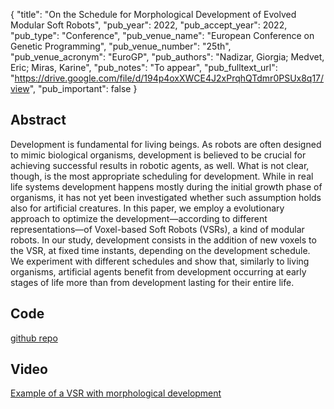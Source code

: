 {
  "title": "On the Schedule for Morphological Development of Evolved Modular Soft Robots",
  "pub_year": 2022,
  "pub_accept_year": 2022,
  "pub_type": "Conference",
  "pub_venue_name": "European Conference on Genetic Programming",
  "pub_venue_number": "25th",
  "pub_venue_acronym": "EuroGP",
  "pub_authors": "Nadizar, Giorgia; Medvet, Eric; Miras, Karine",
  "pub_notes": "To appear",
  "pub_fulltext_url": "https://drive.google.com/file/d/194p4oxXWCE4J2xPrqhQTdmr0PSUx8q17/view",
  "pub_important": false
}

## Abstract
Development is fundamental for living beings. As robots are often designed to mimic biological organisms, development is believed to be crucial for achieving successful results in robotic agents, as well. What is not clear, though, is the most appropriate scheduling for development. While in real life systems development happens mostly during the initial growth phase of organisms, it has not yet been investigated whether such assumption holds also for artificial creatures. In this paper, we employ a evolutionary approach to optimize the development—according to different representations—of Voxel-based Soft Robots (VSRs), a kind of modular robots. In our study, development consists in the addition of new voxels to the VSR, at fixed time instants, depending on the development schedule. We experiment with different schedules and show that, similarly to living organisms, artificial agents benefit from development occurring at early stages of life more than from development lasting for their entire life.
## Code
[github repo](https://github.com/giorgia-nadizar/VSREvoDevo)

## Video
[Example of a VSR with morphological development](https://youtu.be/DD4D20EH1sA)
